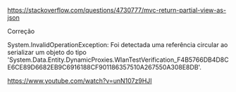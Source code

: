 https://stackoverflow.com/questions/4730777/mvc-return-partial-view-as-json


Correção

System.InvalidOperationException: Foi detectada uma referência circular ao serializar um objeto do tipo 'System.Data.Entity.DynamicProxies.WlanTestVerification_F4B5766DB4D8CE6CE89D6682EB9C6916188CF901186357510A267550A308E8DB'.

https://www.youtube.com/watch?v=unN107z9HJI

